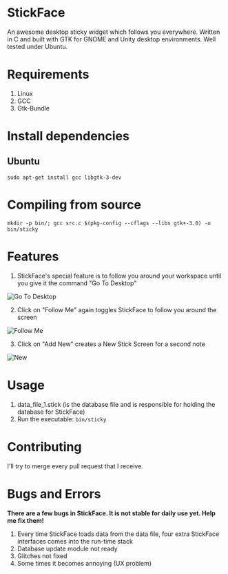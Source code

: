 # StickFace
An awesome desktop sticky widget which follows you everywhere. Written in C and built with GTK for GNOME and Unity desktop environments. Well tested under Ubuntu.

# Requirements
1. Linux
2. GCC
3. Gtk-Bundle

# Install dependencies
## Ubuntu
```shell
sudo apt-get install gcc libgtk-3-dev
```

# Compiling from source
```shell
mkdir -p bin/; gcc src.c $(pkg-config --cflags --libs gtk+-3.0) -o bin/sticky
```
# Features
1. StickFace's special feature is to follow you around your workspace until you give it the command "Go To Desktop"

![Go To Desktop](https://www.anonimg.com/img/910bd31e0b3fd9e75cf5b8c9ce7eef65.png "Go to Desktop")

2. Click on "Follow Me" again toggles StickFace to follow you around the screen 

![Follow Me](https://www.anonimg.com/img/198aa7304b87c25d5318c55fcb145ae7.png "Follow Me")

3. Click on "Add New" creates a New Stick Screen for a second note

![New](https://www.anonimg.com/img/a604405c31d8b68c327b06633e6e498b.png "New Note")

# Usage
1. data_file_1.stick (is the database file and is responsible for holding the database for StickFace)
2. Run the executable: `bin/sticky`

# Contributing
I'll try to merge every pull request that I receive.

# Bugs and Errors
**There are a few bugs in StickFace. It is not stable for daily use yet. Help me fix them!**

1. Every time StickFace loads data from the data file, four extra StickFace interfaces comes into the run-time stack
2. Database update module not ready
3. Glitches not fixed
4. Some times it becomes annoying (UX problem)


